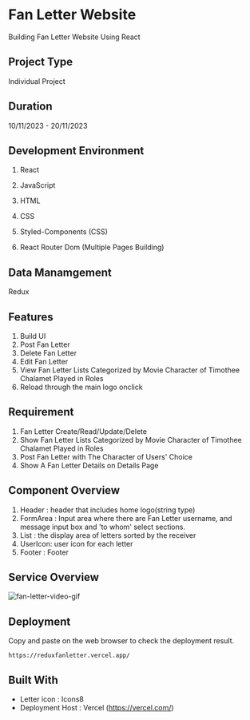 # Fan Letter Website

Building Fan Letter Website Using React

## Project Type

Individual Project

##  Duration

10/11/2023 - 20/11/2023

## Development Environment
1. React
2. JavaScript
3. HTML
4. CSS

5. Styled-Components (CSS)
6. React Router Dom (Multiple Pages Building)

## Data Manamgement
Redux

## Features

1. Build UI
2. Post Fan Letter
3. Delete Fan Letter
4. Edit Fan Letter
5. View Fan Letter Lists Categorized by Movie Character of Timothee Chalamet Played in Roles
6. Reload through the main logo onclick

## Requirement

1. Fan Letter Create/Read/Update/Delete
2. Show Fan Letter Lists Categorized by Movie Character of Timothee Chalamet Played in Roles
3. Post Fan Letter with The Character of Users' Choice
4. Show A Fan Letter Details on Details Page

## Component Overview

1. Header : header that includes home logo(string type)
2. FormArea : Input area where there are Fan Letter username, and message input box and 'to whom' select sections.
3. List : the display area of letters sorted by the receiver
4. UserIcon: user icon for each letter
5. Footer : Footer

## Service Overview
![fan-letter-video-gif](https://github.com/dancinncoder/fanletter/assets/127386988/94d7afe4-443a-43fc-86fc-4573c044d67c)


## Deployment

Copy and paste on the web browser to check the deployment result.
```
https://reduxfanletter.vercel.app/

```

## Built With
* Letter icon : Icons8
* Deployment Host : Vercel (https://vercel.com/)
